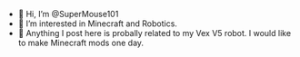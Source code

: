 - 👋 Hi, I’m @SuperMouse101
- 👀 I’m interested in Minecraft and Robotics.
- 🌱 Anything I post here is probally related to my Vex V5 robot. I would like to make Minecraft mods one day.
